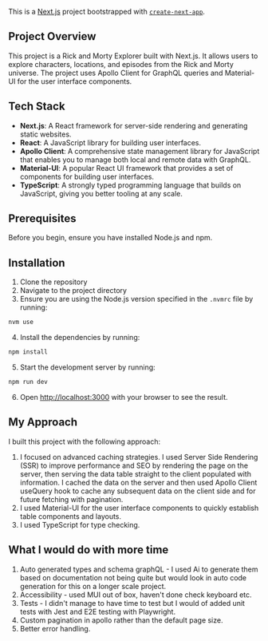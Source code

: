This is a [Next.js](https://nextjs.org/) project bootstrapped with [`create-next-app`](https://github.com/vercel/next.js/tree/canary/packages/create-next-app).


## Project Overview

This project is a Rick and Morty Explorer built with Next.js. It allows users to explore characters, locations, and episodes from the Rick and Morty universe. The project uses Apollo Client for GraphQL queries and Material-UI for the user interface components.

## Tech Stack

- **Next.js**: A React framework for server-side rendering and generating static websites.
- **React**: A JavaScript library for building user interfaces.
- **Apollo Client**: A comprehensive state management library for JavaScript that enables you to manage both local and remote data with GraphQL.
- **Material-UI**: A popular React UI framework that provides a set of components for building user interfaces.
- **TypeScript**: A strongly typed programming language that builds on JavaScript, giving you better tooling at any scale.

## Prerequisites

Before you begin, ensure you have installed Node.js and npm.

## Installation

1. Clone the repository
2. Navigate to the project directory
3. Ensure you are using the Node.js version specified in the `.nvmrc` file by running:

```bash
nvm use
```

4. Install the dependencies by running:

```bash
npm install
```

5. Start the development server by running:

```bash
npm run dev
```


6. Open [http://localhost:3000](http://localhost:3000) with your browser to see the result.

## My Approach
I built this project with the following approach:

1. I focused on advanced caching strategies. I used Server Side Rendering (SSR) to improve performance and SEO by rendering the page on the server, then serving the data table straight to the client populated with information. I cached the data on the server and then used Apollo Client useQuery hook to cache any subsequent data on the client side and for future fetching with pagination. 
2. I used Material-UI for the user interface components to quickly establish table components and layouts.
3. I used TypeScript for type checking. 

## What I would do with more time
1. Auto generated types and schema graphQL - I used Ai to generate them based on documentation not being quite but would look in auto code generation for this on a longer scale project. 
2. Accessibility - used MUI out of box, haven't done check keyboard etc. 
3. Tests - I didn't manage to have time to test but I would of added unit tests with Jest and E2E testing with Playwright. 
4. Custom pagination in apollo rather than the default page size.
5. Better error handling.

